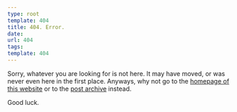 ```yaml
---
type: root
template: 404
title: 404. Error.
date:
url: 404
tags:
template: 404
---
```


Sorry, whatever you are looking for is not here. It may have moved, or
was never even here in the first place. Anyways, why not go to the <a
href="/">homepage of this website</a> or to the <a
href="/archive">post archive</a> instead.

Good luck.
